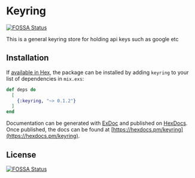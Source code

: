 # Keyring
[![FOSSA Status](https://app.fossa.io/api/projects/git%2Bgithub.com%2Fmithereal%2Felixir-keyring.svg?type=shield)](https://app.fossa.io/projects/git%2Bgithub.com%2Fmithereal%2Felixir-keyring?ref=badge_shield)


This is a general keyring store for holding api keys such as google etc

## Installation

If [available in Hex](https://hex.pm/docs/keyring), the package can be installed
by adding `keyring` to your list of dependencies in `mix.exs`:

```elixir
def deps do
  [
    {:keyring, "~> 0.1.2"}
  ]
end
```

Documentation can be generated with [ExDoc](https://github.com/elixir-lang/ex_doc)
and published on [HexDocs](https://hexdocs.pm). Once published, the docs can
be found at [https://hexdocs.pm/keyring](https://hexdocs.pm/keyring).



## License
[![FOSSA Status](https://app.fossa.io/api/projects/git%2Bgithub.com%2Fmithereal%2Felixir-keyring.svg?type=large)](https://app.fossa.io/projects/git%2Bgithub.com%2Fmithereal%2Felixir-keyring?ref=badge_large)